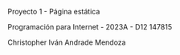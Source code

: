 Proyecto 1 - Página estática

Programación para Internet - 2023A - D12 147815

Christopher Iván Andrade Mendoza
